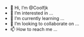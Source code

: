 - 👋 Hi, I’m @Coolfjk
- 👀 I’m interested in ...
- 🌱 I’m currently learning ...
- 💞️ I’m looking to collaborate on ...
- 📫 How to reach me ...

<!---
Coolfjk/Coolfjk is a ✨ special ✨ repository because its `README.md` (this file) appears on your GitHub profile.
You can click the Preview link to take a look at your changes.
--->
